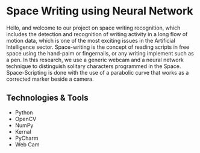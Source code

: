 # Space Writing using Neural Network

Hello, and welcome to our project on space writing recognition, which includes the detection and recognition of writing activity in a long flow of motion data, which is one of the most exciting issues in the Artificial Intelligence sector. Space-writing is the concept of reading scripts in free space using the hand-palm or fingernails, or any writing implement such as a pen. In this research, we use a generic webcam and a neural network technique to distinguish solitary characters programmed in the Space. Space-Scripting is done with the use of a parabolic curve that works as a corrected marker beside a camera.

## Technologies & Tools
- Python
- OpenCV
- NumPy
- Kernal
- PyCharm
- Web Cam
